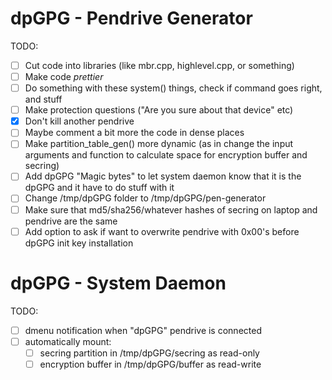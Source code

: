 # dpGPG - Pendrive Generator

TODO:
- [ ] Cut code into libraries (like mbr.cpp, highlevel.cpp, or something)
- [ ] Make code *prettier*
- [ ] Do something with these system() things, check if command goes right, and stuff
- [ ] Make protection questions ("Are you sure about that device" etc)
- [x] Don't kill another pendrive
- [ ] Maybe comment a bit more the code in dense places
- [ ] Make partition_table_gen() more dynamic (as in change the input arguments and function to calculate space for encryption buffer and secring)
- [ ] Add dpGPG "Magic bytes" to let system daemon know that it is the dpGPG and it have to do stuff with it
- [ ] Change /tmp/dpGPG folder to /tmp/dpGPG/pen-generator
- [ ] Make sure that md5/sha256/whatever hashes of secring on laptop and pendrive are the same
- [ ] Add option to ask if want to overwrite pendrive with 0x00's before dpGPG init key installation

# dpGPG - System Daemon

TODO:
- [ ] dmenu notification when "dpGPG" pendrive is connected
- [ ] automatically mount:
  - [ ] secring partition in /tmp/dpGPG/secring as read-only
  - [ ] encryption buffer in /tmp/dpGPG/buffer as read-write
